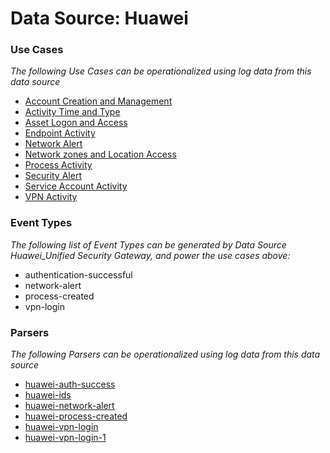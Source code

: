 Data Source: Huawei
===================

### Use Cases

_The following Use Cases can be operationalized using log data from this data source_

* [Account Creation and Management](usecase_account_creation_and_management.md)
* [Activity Time  and Type](usecase_activity_time__and_type.md)
* [Asset Logon and Access](usecase_asset_logon_and_access.md)
* [Endpoint Activity](usecase_endpoint_activity.md)
* [Network Alert](usecase_network_alert.md)
* [Network zones and Location Access](usecase_network_zones_and_location_access.md)
* [Process Activity](usecase_process_activity.md)
* [Security Alert](usecase_security_alert.md)
* [Service Account Activity](usecase_service_account_activity.md)
* [VPN Activity](usecase_vpn_activity.md)


### Event Types

_The following list of Event Types can be generated by Data Source Huawei_Unified Security Gateway, and power the use cases above:_

- authentication-successful
- network-alert
- process-created
- vpn-login


### Parsers

_The following Parsers can be operationalized using log data from this data source_

* [huawei-auth-success](parserContent_huawei-auth-success.md)
* [huawei-ids](parserContent_huawei-ids.md)
* [huawei-network-alert](parserContent_huawei-network-alert.md)
* [huawei-process-created](parserContent_huawei-process-created.md)
* [huawei-vpn-login](parserContent_huawei-vpn-login.md)
* [huawei-vpn-login-1](parserContent_huawei-vpn-login-1.md)

